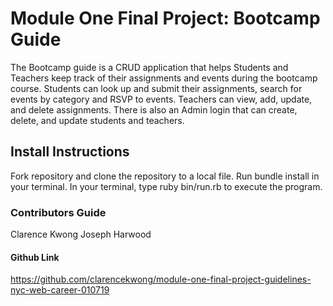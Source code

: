 # Module One Final Project: Bootcamp Guide

The Bootcamp guide is a CRUD application that helps Students
and Teachers keep track of their assignments and events during the bootcamp course. Students can look up and submit their assignments, search for events by category and RSVP to events. Teachers can view, add, update, and delete assignments. There is also an Admin login that can create, delete, and update students and teachers.

## Install Instructions

Fork repository and clone the repository to a local file.
Run bundle install in your terminal.
In your terminal, type ruby bin/run.rb to execute the program.

### Contributors Guide

Clarence Kwong
Joseph Harwood

#### Github Link

https://github.com/clarencekwong/module-one-final-project-guidelines-nyc-web-career-010719
